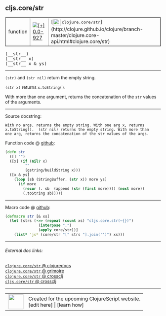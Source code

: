 ## cljs.core/str



 <table border="1">
<tr>
<td>function</td>
<td><a href="https://github.com/cljsinfo/cljs-api-docs/tree/0.0-927"><img valign="middle" alt="[+] 0.0-927" title="Added in 0.0-927" src="https://img.shields.io/badge/+-0.0--927-lightgrey.svg"></a> </td>
<td>
[<img height="24px" valign="middle" src="http://i.imgur.com/1GjPKvB.png"> <samp>clojure.core/str</samp>](http://clojure.github.io/clojure/branch-master/clojure.core-api.html#clojure.core/str)
</td>
</tr>
</table>


 <samp>
(__str__)<br>
</samp>
 <samp>
(__str__ x)<br>
</samp>
 <samp>
(__str__ x & ys)<br>
</samp>

---

`(str)` and `(str nil)` return the empty string.

`(str x)` returns `x.toString()`.

With more than one argument, returns the concatenation of the `str` values of
the arguments.

---




Source docstring:

```
With no args, returns the empty string. With one arg x, returns
x.toString().  (str nil) returns the empty string. With more than
one arg, returns the concatenation of the str values of the args.
```


Function code @ [github](https://github.com/clojure/clojurescript/blob/r3123/src/cljs/cljs/core.cljs#L2458-L2470):

```clj
(defn str
  ([] "")
  ([x] (if (nil? x)
         ""
         (gstring/buildString x)))
  ([x & ys]
    (loop [sb (StringBuffer. (str x)) more ys]
      (if more
        (recur (. sb  (append (str (first more)))) (next more))
        (.toString sb)))))
```

<!--
Repo - tag - source tree - lines:

 <pre>
clojurescript @ r3123
└── src
    └── cljs
        └── cljs
            └── <ins>[core.cljs:2458-2470](https://github.com/clojure/clojurescript/blob/r3123/src/cljs/cljs/core.cljs#L2458-L2470)</ins>
</pre>

-->

---

Macro code @ [github](https://github.com/clojure/clojurescript/blob/r3123/src/clj/cljs/core.clj#L224-L228):

```clj
(defmacro str [& xs]
  (let [strs (->> (repeat (count xs) "cljs.core.str(~{})")
               (interpose ",")
               (apply core/str))]
    (list* 'js* (core/str "[" strs "].join('')") xs)))
```

<!--
Repo - tag - source tree - lines:

 <pre>
clojurescript @ r3123
└── src
    └── clj
        └── cljs
            └── <ins>[core.clj:224-228](https://github.com/clojure/clojurescript/blob/r3123/src/clj/cljs/core.clj#L224-L228)</ins>
</pre>
-->

---


###### External doc links:

[`clojure.core/str` @ clojuredocs](http://clojuredocs.org/clojure.core/str)<br>
[`clojure.core/str` @ grimoire](http://conj.io/store/v1/org.clojure/clojure/1.7.0-beta3/clj/clojure.core/str/)<br>
[`clojure.core/str` @ crossclj](http://crossclj.info/fun/clojure.core/str.html)<br>
[`cljs.core/str` @ crossclj](http://crossclj.info/fun/cljs.core.cljs/str.html)<br>

---

 <table>
<tr><td>
<img valign="middle" align="right" width="48px" src="http://i.imgur.com/Hi20huC.png">
</td><td>
Created for the upcoming ClojureScript website.<br>
[edit here] | [learn how]
</td></tr></table>

[edit here]:https://github.com/cljsinfo/cljs-api-docs/blob/master/cljsdoc/cljs.core_str.cljsdoc
[learn how]:https://github.com/cljsinfo/cljs-api-docs/wiki/cljsdoc-files

<!--

This information was too distracting to show to readers, but I'll leave it
commented here since it is helpful to:

- pretty-print the data used to generate this document
- and show how to retrieve that data



The API data for this symbol:

```clj
{:description "`(str)` and `(str nil)` return the empty string.\n\n`(str x)` returns `x.toString()`.\n\nWith more than one argument, returns the concatenation of the `str` values of\nthe arguments.",
 :ns "cljs.core",
 :name "str",
 :signature ["[]" "[x]" "[x & ys]"],
 :history [["+" "0.0-927"]],
 :type "function",
 :full-name-encode "cljs.core_str",
 :source {:code "(defn str\n  ([] \"\")\n  ([x] (if (nil? x)\n         \"\"\n         (gstring/buildString x)))\n  ([x & ys]\n    (loop [sb (StringBuffer. (str x)) more ys]\n      (if more\n        (recur (. sb  (append (str (first more)))) (next more))\n        (.toString sb)))))",
          :title "Function code",
          :repo "clojurescript",
          :tag "r3123",
          :filename "src/cljs/cljs/core.cljs",
          :lines [2458 2470]},
 :extra-sources [{:code "(defmacro str [& xs]\n  (let [strs (->> (repeat (count xs) \"cljs.core.str(~{})\")\n               (interpose \",\")\n               (apply core/str))]\n    (list* 'js* (core/str \"[\" strs \"].join('')\") xs)))",
                  :title "Macro code",
                  :repo "clojurescript",
                  :tag "r3123",
                  :filename "src/clj/cljs/core.clj",
                  :lines [224 228]}],
 :full-name "cljs.core/str",
 :clj-symbol "clojure.core/str",
 :docstring "With no args, returns the empty string. With one arg x, returns\nx.toString().  (str nil) returns the empty string. With more than\none arg, returns the concatenation of the str values of the args."}

```

Retrieve the API data for this symbol:

```clj
;; from Clojure REPL
(require '[clojure.edn :as edn])
(-> (slurp "https://raw.githubusercontent.com/cljsinfo/cljs-api-docs/catalog/cljs-api.edn")
    (edn/read-string)
    (get-in [:symbols "cljs.core/str"]))
```

-->
